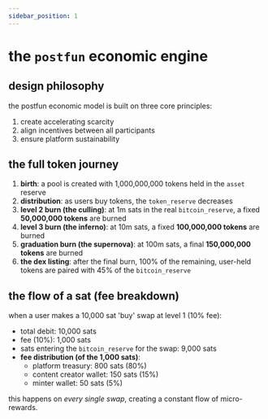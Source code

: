 ```yaml
---
sidebar_position: 1
---
```


# the `postfun` economic engine

## design philosophy

the postfun economic model is built on three core principles:
1. create accelerating scarcity
2. align incentives between all participants
3. ensure platform sustainability

## the full token journey

1. **birth**: a pool is created with 1,000,000,000 tokens held in the `asset` reserve
2. **distribution**: as users buy tokens, the `token_reserve` decreases
3. **level 2 burn (the culling)**: at 1m sats in the real `bitcoin_reserve`, a fixed **50,000,000 tokens** are burned
4. **level 3 burn (the inferno)**: at 10m sats, a fixed **100,000,000 tokens** are burned
5. **graduation burn (the supernova)**: at 100m sats, a final **150,000,000 tokens** are burned
6. **the dex listing**: after the final burn, 100% of the remaining, user-held tokens are paired with 45% of the `bitcoin_reserve`

## the flow of a sat (fee breakdown)

when a user makes a 10,000 sat 'buy' swap at level 1 (10% fee):

- total debit: 10,000 sats
- fee (10%): 1,000 sats
- sats entering the `bitcoin_reserve` for the swap: 9,000 sats
- **fee distribution (of the 1,000 sats)**:
  - platform treasury: 800 sats (80%)
  - content creator wallet: 150 sats (15%)
  - minter wallet: 50 sats (5%)

this happens on *every single swap*, creating a constant flow of micro-rewards.